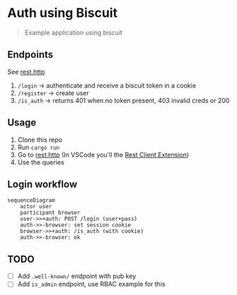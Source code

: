 # Auth using Biscuit

> Example application using biscuit

## Endpoints

See [rest.http](./rest.http)

1. `/login` -> authenticate and receive a biscuit token in a cookie
1. `/register` -> create user
1. `/is_auth` -> returns 401 when no token present, 403 invalid creds or 200

## Usage

1. Clone this repo
1. Run `cargo run`
1. Go to [rest.http](./rest.http) (In VSCode you'll the [Rest Client Extension](https://marketplace.visualstudio.com/items?itemName=humao.rest-client))
1. Use the queries

## Login workflow

```mermaid
sequenceDiagram
    actor user
    participant browser
    user->>+auth: POST /login (user+pass)
    auth->>-browser: set session cookie
    browser->>+auth: /is_auth (with cookie)
    auth->>-browser: ok
```


## TODO

- [ ] Add `.well-known/` endpoint with pub key
- [ ] Add `is_admin` endpoint, use RBAC example for this
